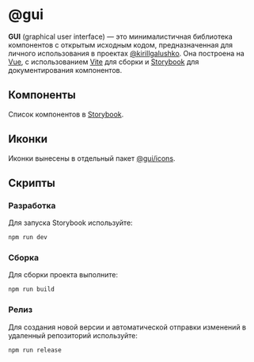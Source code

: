 # @gui

**GUI** (graphical user interface) — это минималистичная библиотека компонентов с открытым исходным кодом, предназначенная для личного использования в проектах [@kirillgalushko](https://github.com/kirillgalushko). Она построена на [Vue](https://vuejs.org/), с использованием [Vite](https://vite.dev/) для сборки и [Storybook](https://storybook.js.org/) для документирования компонентов.

## Компоненты

Список компонентов в [Storybook](https://kirillgalushko.github.io/gui/).

## Иконки

Иконки вынесены в отдельный пакет [@gui/icons](https://github.com/kirillgalushko/gui-icons).

## Скрипты

### Разработка

Для запуска Storybook используйте:

```bash
npm run dev
```

### Сборка

Для сборки проекта выполните:

```bash
npm run build
```

### Релиз

Для создания новой версии и автоматической отправки изменений в удаленный репозиторий используйте:

```bash
npm run release
```
